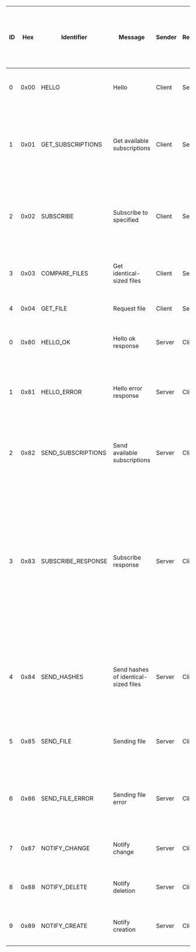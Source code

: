 |  ID | Hex | Identifier | Message | Sender | Receiver | Description | Structure - all messages have a prefix of [message length:4][ID:1], strings are null-terminated |
| --- | --- | --- | --- | --- | --- | --- | --- |
|  0 | 0x00 | HELLO | Hello | Client | Server | Sent right after connecting to get server info, sends client info | [client protocol version string][client custom name] |
|  1 | 0x01 | GET_SUBSCRIPTIONS | Get available subscriptions | Client | Server | Request to send a list of available files/directories which can be subscribed to receive notifications about changes to them |  |
|  2 | 0x02 | SUBSCRIBE | Subscribe to specified | Client | Server | Request to subscribe to files and/or folders included in the list to receive notifications about changes to them | [n - number of list entries:4][list entry string 1]...[list entry string n] |
|  3 | 0x03 | COMPARE_FILES | Get identical-sized files | Client | Server | Sends a list of file paths along with filesizes sizes for the server to compare | [n - number of list entries][path 1 string][filesize 1:4]...[path n string][filesize n:4] |
|  4 | 0x04 | GET_FILE | Request file | Client | Server | Request to send a specific file | [path string] |
|   |  |  |  |  |  |  |  |
|  0 | 0x80 | HELLO_OK | Hello ok response | Server | Client | Sent as a response to Hello message, sends server info | [server protocol version string][server custom name] |
|  1 | 0x81 | HELLO_ERROR | Hello error response | Server | Client | Sent as a response to Hello message, signals error due to protocol version mismatch or other issue | [error reason string] |
|  2 | 0x82 | SEND_SUBSCRIPTIONS | Send available subscriptions | Server | Client | Sends a list of all files which can be subscribed to receive notifications about changes to them | [n - number of list entries:4][list entry string 1][is directory:1]...[list entry string n][is directory:1] |
|  3 | 0x83 | SUBSCRIBE_RESPONSE | Subscribe response | Server | Client | Response from the server containing which subscriptions were successful and which failed with a reason of failure included | [n - number of succesful subscriptions:4][success list entry string 1][is directory:1]...[success list entry string n][is directory:1][k - number of failed subscriptions:4][fail list entry string 1][failure 1 code:2][is directory:1]...[fail list entry string k][failure k code:2][is directory:1] |
|  4 | 0x84 | SEND_HASHES | Send hashes of identical-sized files | Server | Client | Sends a list of paths along with their hashes, of files which have identical sizes in response to Get identical-sized files message | [n - number of list entries][path 1 string][hash 1:8]...[path n string][hash n:8] |
|  5 | 0x85 | SEND_FILE | Sending file | Server | Client | Sends a specified file along with its path in response to Request file message | [path string][file contents string] |
|  6 | 0x86 | SEND_FILE_ERROR | Sending file error | Server | Client | Sends an error describing why the requested file couldn't be sent in response to Request file message | [path string][error reason string] |
|  7 | 0x87 | NOTIFY_CHANGE | Notify change | Server | Client | Notifies the client about change made to a subscribed file/folder | [path string][is directory:1] |
|  8 | 0x88 | NOTIFY_DELETE | Notify deletion | Server | Client | Notifies the client about deletion of subscribed file/folder | [path string][is directory:1] |
|  9 | 0x89 | NOTIFY_CREATE | Notify creation | Server | Client | Notifies the client about creation of subscribed file/folder | [path string][is directory:1] |
